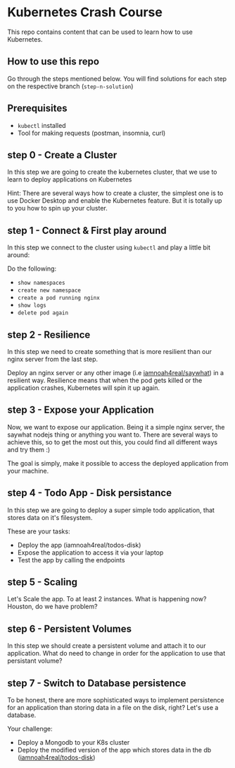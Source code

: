 # Kubernetes Crash Course 

This repo contains content that can be used to learn how to use Kubernetes. 

## How to use this repo 
Go through the steps mentioned below. You will find solutions for each step on the respective branch (`step-n-solution`)

## Prerequisites
* `kubectl` installed
* Tool for making requests (postman, insomnia, curl)

## step 0 - Create a Cluster 
In this step we are going to create the kubernetes cluster, that we use to learn to deploy applications on Kubernetes

Hint: There are several ways how to create a cluster, the simplest one is to use Docker Desktop and enable the Kubernetes feature. But it is totally up to you how to spin up your cluster. 

## step 1 - Connect & First play around
In this step we connect to the cluster using `kubectl` and play a little bit around: 

Do the following:
* `show namespaces`
* `create new namespace` 
* `create a pod running nginx` 
* `show logs`
* `delete pod again`

## step 2 - Resilience
In this step we need to create something that is more resilient than our nginx server from the last step. 

Deploy an nginx server or any other image (i.e [iamnoah4real/saywhat](https://hub.docker.com/repository/docker/iamnoah4real/saywhat)) in a resilient way. Resilience means that when the pod gets killed or the application crashes, Kubernetes will spin it up again. 

## step 3 - Expose your Application
Now, we want to expose our application. Being it a simple nginx server, the saywhat nodejs thing or anything you want to. There are several ways to achieve this, so to get the most out this, you could find all different ways and try them :) 

The goal is simply, make it possible to access the deployed application from your machine. 

## step 4 - Todo App - Disk persistance
In this step we are going to deploy a super simple todo application, that stores data on it's filesystem. 

These are your tasks: 
* Deploy the app (iamnoah4real/todos-disk)
* Expose the application to access it via your laptop
* Test the app by calling the endpoints 

## step 5 - Scaling
Let's Scale the app. To at least 2 instances. What is happening now? Houston, do we have problem? 

## step 6 - Persistent Volumes
In this step we should create a persistent volume and attach it to our application. What do need to change in order for the application to use that persistant volume? 

## step 7 - Switch to Database persistence
To be honest, there are more sophisticated ways to implement persistence for an application than storing data in a file on the disk, right? Let's use a database. 

Your challenge: 
* Deploy a Mongodb to your K8s cluster 
* Deploy the modified version of the app which stores data in the db ([iamnoah4real/todos-disk](https://hub.docker.com/repository/docker/iamnoah4real/todos-disk))
